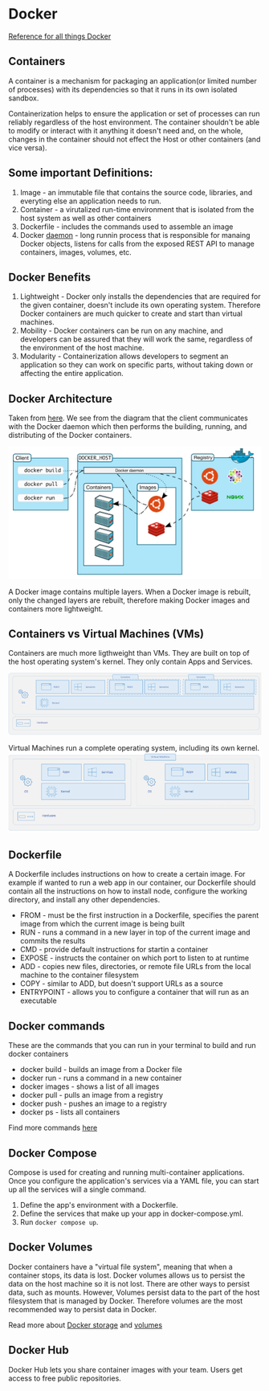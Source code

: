 # Docker

[Reference for all things Docker](https://docs.docker.com/)

## Containers

A container is a mechanism for packaging an application(or limited number of processes) with its dependencies so that it runs in its own isolated sandbox.

Containerization helps to ensure the application or set of processes can run reliably regardless of the host environment. The container shouldn't be able to modify or interact with it anything it doesn't need and, on the whole, changes in the container should not effect the Host or other containers (and vice versa).


## Some important Definitions:

1. Image - an immutable file that contains the source code, libraries, and everyting else an application needs to run. 
2. Container - a virutalized run-time environment that is isolated from the host system as well as other containers
3. Dockerfile - includes the commands used to assemble an image
4. Docker [daemon](https://docs.docker.com/config/daemon/) - long runnin process that is responsible for manaing Docker objects, listens for calls from the exposed REST API to manage containers, images, volumes, etc. 

## Docker Benefits
1. Lightweight - Docker only installs the dependencies that are required for the given container, doesn't include its own operating system. Therefore Docker containers are much quicker to create and start than virtual machines. 
2. Mobility - Docker containers can be run on any machine, and developers can be assured that they will work the same, regardless of the environment of the host machine. 
3. Modularity - Containerization allows developers to segment an application so they can work on specific parts, without taking down or affecting the entire application. 

## Docker Architecture

Taken from [here](https://docs.docker.com/get-started/overview/). We see from the diagram that the client communicates with the Docker daemon which then performs the building, running, and distributing of the Docker containers. 

![Docker Architecture](images/architecture.png)

A Docker image contains multiple layers. When a Docker image is rebuilt, only the changed layers are rebuilt, therefore making Docker images and containers more lightweight. 

## Containers vs Virtual Machines (VMs)

Containers are much more ligthweight than VMs. They are built on top of the host operating system's kernel. They only contain Apps and Services. 

![Container Architecture](images/container.png)

Virtual Machines run a complete operating system, including its own kernel.
![Virtual Machine Architecture](images/vm.png)


## Dockerfile

A Dockerfile includes instructions on how to create a certain image. For example if wanted to run a web app in our container, our Dockerfile should contain all the instructions on how to install node, configure the working directory, and install any other dependencies. 

- FROM - must be the first instruction in a Dockerfile, specifies the parent image from which the current image is being built
- RUN - runs a command in a new layer in top of the current image and commits the results
- CMD - provide default instructions for startin a container
- EXPOSE - instructs the container on which port to listen to at runtime
- ADD - copies new files, directories, or remote file URLs from the local machine to the container filesystem
- COPY - similar to ADD, but doesn't support URLs as a source
- ENTRYPOINT - allows you to configure a container that will run as an executable

## Docker commands

These are the commands that you can run in your terminal to build and run docker containers

- docker build - builds an image from a Docker file
- docker run - runs a command in a new container
- docker images - shows a list of all images 
- docker pull - pulls an image from a registry
- docker push - pushes an image to a registry
- docker ps - lists all containers

Find more commands [here](https://docs.docker.com/engine/reference/commandline/docker/)

## Docker Compose

Compose is used for creating and running multi-container applications. Once you configure the application's services via a YAML file, you can start up all the services will a single command. 

1. Define the app's environment with a Dockerfile. 
2. Define the services that make up your app in docker-compose.yml. 
3. Run ```docker compose up```. 

## Docker Volumes

Docker containers have a "virtual file system", meaning that when a container stops, its data is lost. Docker volumes allows us to persist the data on the host machine so it is not lost. There are other ways to persist data, such as mounts. However, Volumes persist data to the part of the host filesystem that is managed by Docker. Therefore volumes are the most recommended way to persist data in Docker. 

Read more about [Docker storage](https://docs.docker.com/storage/) and [volumes](https://docs.docker.com/storage/volumes/)

## Docker Hub

Docker Hub lets you share container images with your team. Users get access to free public repositories. 

